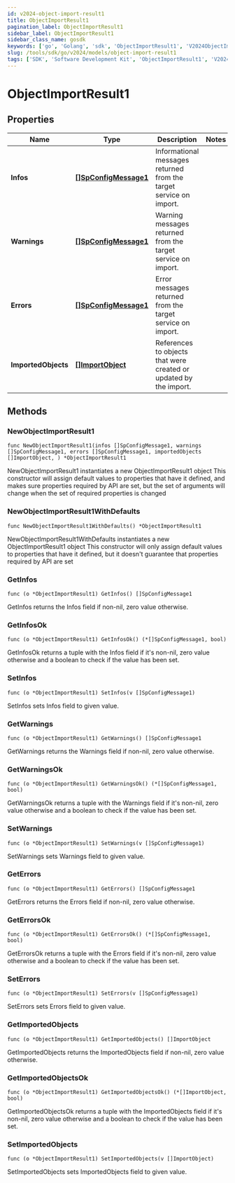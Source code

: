 ```yaml
---
id: v2024-object-import-result1
title: ObjectImportResult1
pagination_label: ObjectImportResult1
sidebar_label: ObjectImportResult1
sidebar_class_name: gosdk
keywords: ['go', 'Golang', 'sdk', 'ObjectImportResult1', 'V2024ObjectImportResult1'] 
slug: /tools/sdk/go/v2024/models/object-import-result1
tags: ['SDK', 'Software Development Kit', 'ObjectImportResult1', 'V2024ObjectImportResult1']
---
```


# ObjectImportResult1

## Properties

Name | Type | Description | Notes
------------ | ------------- | ------------- | -------------
**Infos** | [**[]SpConfigMessage1**](sp-config-message1) | Informational messages returned from the target service on import. | 
**Warnings** | [**[]SpConfigMessage1**](sp-config-message1) | Warning messages returned from the target service on import. | 
**Errors** | [**[]SpConfigMessage1**](sp-config-message1) | Error messages returned from the target service on import. | 
**ImportedObjects** | [**[]ImportObject**](import-object) | References to objects that were created or updated by the import. | 

## Methods

### NewObjectImportResult1

`func NewObjectImportResult1(infos []SpConfigMessage1, warnings []SpConfigMessage1, errors []SpConfigMessage1, importedObjects []ImportObject, ) *ObjectImportResult1`

NewObjectImportResult1 instantiates a new ObjectImportResult1 object
This constructor will assign default values to properties that have it defined,
and makes sure properties required by API are set, but the set of arguments
will change when the set of required properties is changed

### NewObjectImportResult1WithDefaults

`func NewObjectImportResult1WithDefaults() *ObjectImportResult1`

NewObjectImportResult1WithDefaults instantiates a new ObjectImportResult1 object
This constructor will only assign default values to properties that have it defined,
but it doesn't guarantee that properties required by API are set

### GetInfos

`func (o *ObjectImportResult1) GetInfos() []SpConfigMessage1`

GetInfos returns the Infos field if non-nil, zero value otherwise.

### GetInfosOk

`func (o *ObjectImportResult1) GetInfosOk() (*[]SpConfigMessage1, bool)`

GetInfosOk returns a tuple with the Infos field if it's non-nil, zero value otherwise
and a boolean to check if the value has been set.

### SetInfos

`func (o *ObjectImportResult1) SetInfos(v []SpConfigMessage1)`

SetInfos sets Infos field to given value.


### GetWarnings

`func (o *ObjectImportResult1) GetWarnings() []SpConfigMessage1`

GetWarnings returns the Warnings field if non-nil, zero value otherwise.

### GetWarningsOk

`func (o *ObjectImportResult1) GetWarningsOk() (*[]SpConfigMessage1, bool)`

GetWarningsOk returns a tuple with the Warnings field if it's non-nil, zero value otherwise
and a boolean to check if the value has been set.

### SetWarnings

`func (o *ObjectImportResult1) SetWarnings(v []SpConfigMessage1)`

SetWarnings sets Warnings field to given value.


### GetErrors

`func (o *ObjectImportResult1) GetErrors() []SpConfigMessage1`

GetErrors returns the Errors field if non-nil, zero value otherwise.

### GetErrorsOk

`func (o *ObjectImportResult1) GetErrorsOk() (*[]SpConfigMessage1, bool)`

GetErrorsOk returns a tuple with the Errors field if it's non-nil, zero value otherwise
and a boolean to check if the value has been set.

### SetErrors

`func (o *ObjectImportResult1) SetErrors(v []SpConfigMessage1)`

SetErrors sets Errors field to given value.


### GetImportedObjects

`func (o *ObjectImportResult1) GetImportedObjects() []ImportObject`

GetImportedObjects returns the ImportedObjects field if non-nil, zero value otherwise.

### GetImportedObjectsOk

`func (o *ObjectImportResult1) GetImportedObjectsOk() (*[]ImportObject, bool)`

GetImportedObjectsOk returns a tuple with the ImportedObjects field if it's non-nil, zero value otherwise
and a boolean to check if the value has been set.

### SetImportedObjects

`func (o *ObjectImportResult1) SetImportedObjects(v []ImportObject)`

SetImportedObjects sets ImportedObjects field to given value.



